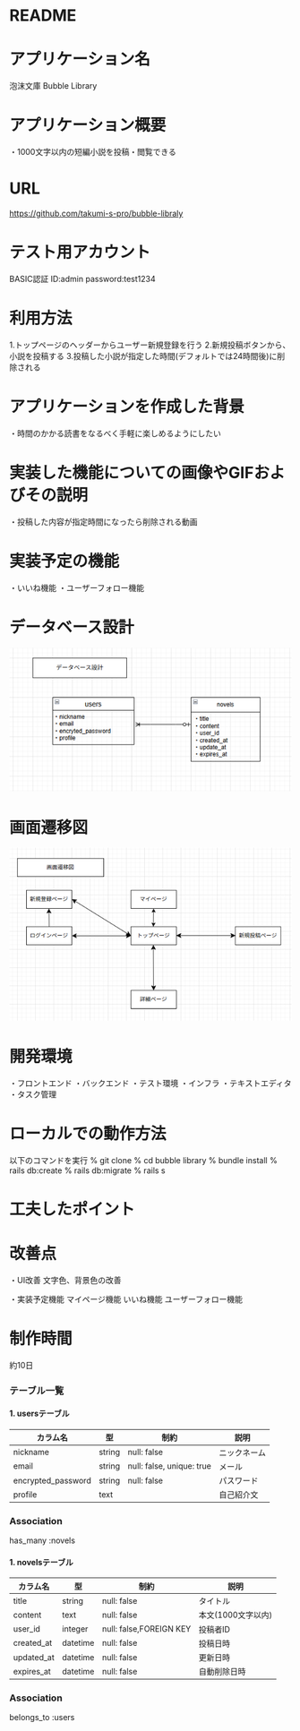 # README
# アプリケーション名
泡沫文庫
Bubble Library

# アプリケーション概要
・1000文字以内の短編小説を投稿・閲覧できる

# URL
https://github.com/takumi-s-pro/bubble-libraly

# テスト用アカウント
BASIC認証
ID:admin
password:test1234

# 利用方法
 1.トップページのヘッダーからユーザー新規登録を行う
 2.新規投稿ボタンから、小説を投稿する
 3.投稿した小説が指定した時間(デフォルトでは24時間後)に削除される

# アプリケーションを作成した背景
・時間のかかる読書をなるべく手軽に楽しめるようにしたい

# 実装した機能についての画像やGIFおよびその説明
・投稿した内容が指定時間になったら削除される動画

# 実装予定の機能
・いいね機能
・ユーザーフォロー機能

# データベース設計
![alt text](image.png)
# 画面遷移図
![alt text](image-1.png)
# 開発環境
 ・フロントエンド
 ・バックエンド
 ・テスト環境
 ・インフラ
 ・テキストエディタ
 ・タスク管理

# ローカルでの動作方法
以下のコマンドを実行
% git clone 
% cd bubble library
% bundle install
% rails db:create
% rails db:migrate
% rails s

# 工夫したポイント

# 改善点
 ・UI改善
   文字色、背景色の改善

 ・実装予定機能
   マイページ機能
   いいね機能
   ユーザーフォロー機能

# 制作時間
 約10日

### テーブル一覧

#### 1. usersテーブル
| カラム名            | 型         | 制約                       | 説明                  |
|--------------------|------------|----------------------------|----------------------|
| nickname           | string     | null: false                | ニックネーム          |
| email              | string     | null: false, unique: true  | メール               |
| encrypted_password | string     | null: false                | パスワード            |
| profile            | text       |                            | 自己紹介文            |


### Association
has_many :novels


#### 1. novelsテーブル
| カラム名    | 型         | 制約                       | 説明                |
|------------|------------|----------------------------|--------------------|
| title      | string     | null: false                | タイトル            |
| content    | text       | null: false                | 本文(1000文字以内)  |
| user_id    | integer    | null: false,FOREIGN KEY    | 投稿者ID            |
| created_at | datetime   | null: false                | 投稿日時            |
| updated_at | datetime   | null: false                | 更新日時            |
| expires_at | datetime   | null: false                | 自動削除日時        |


### Association
belongs_to :users